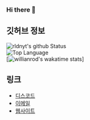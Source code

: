 ### Hi there 🎉

## 깃허브 정보
![rldnyt's github Status](https://github-readme-stats.vercel.app/api?username=namnyang&show_icons=true&count_private=true&theme=chartreuse-dark)<br>
![Top Language](https://github-readme-stats.vercel.app/api/top-langs/?username=namnyang&langs_count=100&layout=compact&theme=chartreuse-dark)<br>
[![willianrod's wakatime stats](https://github-readme-stats.vercel.app/api/wakatime?username=namnyang&theme=chartreuse-dark)]



## 링크
+ [디스코드]()
+ [이메일](mailto:)
+ [웹사이트]()
